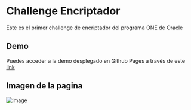 # Challenge Encriptador

Este es el primer challenge de encriptador del programa ONE de Oracle

## Demo

Puedes acceder a la demo desplegado en Github Pages a través de este [link](https://smenaquispe.github.io/-Challenge-Sprint-01-One-Oracle/)

## Imagen de la pagina

![image](https://user-images.githubusercontent.com/109475768/231814316-c32cead7-b855-41a5-8efc-43a2b143c4ab.png)
